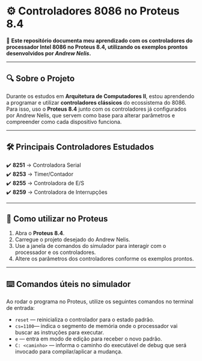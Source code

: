 # ⚙️ Controladores 8086 no Proteus 8.4

📌 **Este repositório documenta meu aprendizado com os controladores do processador Intel 8086 no Proteus 8.4, utilizando os exemplos prontos desenvolvidos por *Andrew Nelis*.**  

---

## 🔍 Sobre o Projeto
Durante os estudos em **Arquitetura de Computadores II**, estou aprendendo a programar e utilizar  **controladores clássicos** do ecossistema do 8086.  
Para isso, uso o **Proteus 8.4** junto com os controladores já configurados por Andrew Nelis, que servem como base para alterar parâmetros e compreender como cada dispositivo funciona.

---

## 🛠️ Principais Controladores Estudados
✔️ **8251** → Controladora Serial  
✔️ **8253** → Timer/Contador  
✔️ **8255** → Controladora de E/S  
✔️ **8259** → Controladora de Interrupções  

---

## 🎯 Como utilizar no Proteus
1. Abra o **Proteus 8.4**.  
2. Carregue o projeto desejado do Andrew Nelis.  
3. Use a janela de comandos do simulador para interagir com o processador e os controladores.  
4. Altere os parâmetros dos controladores conforme os exemplos prontos.  

---

## ⌨️ Comandos úteis no simulador
Ao rodar o programa no Proteus, utilize os seguintes comandos no terminal de entrada:  
- `reset` — reinicializa o controlador para o estado padrão.  
- `cs=1100`— indica o segmento de memória onde o processador vai buscar as instruções para executar.
- `e` — entra em modo de edição para receber o novo padrão.  
- `C: <caminho>` — informa o caminho do executável de debug que será invocado para compilar/aplicar a mudança.
